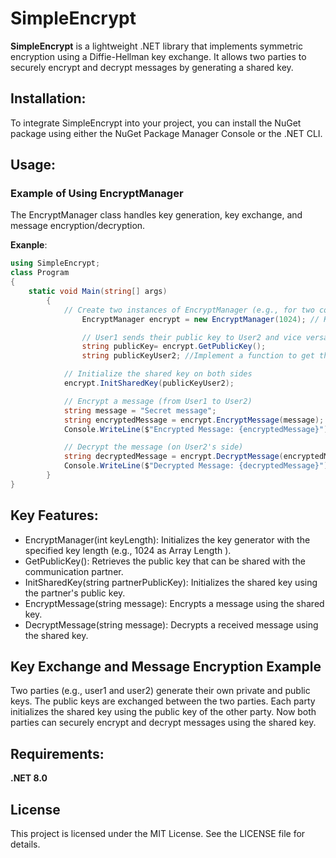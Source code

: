 # SimpleEncrypt
**SimpleEncrypt** is a lightweight .NET library that implements symmetric encryption using a Diffie-Hellman key exchange. It allows two parties to securely encrypt and decrypt messages by generating a shared key.

## Installation:
To integrate SimpleEncrypt into your project, you can install the NuGet package using either the NuGet Package Manager Console or the .NET CLI.

## Usage:
### Example of Using EncryptManager
The EncryptManager class handles key generation, key exchange, and message encryption/decryption.

**Exanple**:

```csharp
using SimpleEncrypt;
class Program
{
	static void Main(string[] args)
        {
        	// Create two instances of EncryptManager (e.g., for two communication partners)
                EncryptManager encrypt = new EncryptManager(1024); // Key length

                // User1 sends their public key to User2 and vice versa
                string publicKey= encrypt.GetPublicKey();
                string publicKeyUser2; //Implement a function to get the public key of user 2 e.g with TcpClient 

        	// Initialize the shared key on both sides
        	encrypt.InitSharedKey(publicKeyUser2);

        	// Encrypt a message (from User1 to User2)
        	string message = "Secret message";
        	string encryptedMessage = encrypt.EncryptMessage(message);
        	Console.WriteLine($"Encrypted Message: {encryptedMessage}");

        	// Decrypt the message (on User2's side)
        	string decryptedMessage = encrypt.DecryptMessage(encryptedMessage);
        	Console.WriteLine($"Decrypted Message: {decryptedMessage}");
    	}
}
```

## Key Features:
- EncryptManager(int keyLength): Initializes the key generator with the specified key length (e.g., 1024 as Array Length ).
- GetPublicKey(): Retrieves the public key that can be shared with the communication partner.
- InitSharedKey(string partnerPublicKey): Initializes the shared key using the partner's public key.
- EncryptMessage(string message): Encrypts a message using the shared key.
- DecryptMessage(string message): Decrypts a received message using the shared key.

## Key Exchange and Message Encryption Example
Two parties (e.g., user1 and user2) generate their own private and public keys.
The public keys are exchanged between the two parties.
Each party initializes the shared key using the public key of the other party.
Now both parties can securely encrypt and decrypt messages using the shared key.

## Requirements:
**.NET 8.0**

## License
This project is licensed under the MIT License. See the LICENSE file for details.

